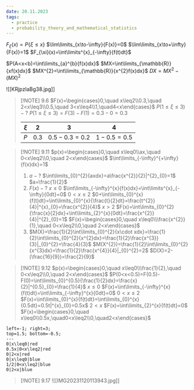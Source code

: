 ```yaml
---
date: 20.11.2023
tags:
  - practice
  - probability_theory_and_mathematical_statistics
---
```

$F_{\xi}(x)=P\{\xi\leq x\}$
$\lim\limits_{x\to-\infty}{F(x)}=0$
$\lim\limits_{x\to+\infty}{F(x)}=1$
$F_{\xi}(x)=\int\limits^{x}_{-\infty}{f(t)dt}$

$P(A<x<b)=\int\limits_{a}^{b}{f(x)dx}$
$MX=\int\limits_{\mathbb{R}}{xf(x)dx}$
$MX^{2}=\int\limits_{\mathbb{R}}{x^{2}f(x)dx}$
$DX=MX^{2}-(MX)^{2}$

![[KRjpzIaBg38.jpg]]
> [!NOTE] 9.6
> $F(x)=\begin{cases}0,\quad x\leq2\\0.3,\quad 2<x\leq3\\0.5,\quad 3<x\leq4\\1,\quad4<x\end{cases}$
> $P(1\leq\xi\leq3)-?$
> $P(1\leq\xi\leq3)=F(3)-F(1)=0.3-0=0.3$
> 
> |$\xi$|2|3|4|
> |---|---|---|---|
> |$P$|$0.3$|$0.5-0.3=0.2$|$1-0.5=0.5$|


> [!NOTE] 9.11
> $p(x)=\begin{cases}0,\quad x\leq0\\ax,\quad 0<x\leq2\\0,\quad 2<x\end{cases}$
> $\int\limits_{-\infty}^{+\infty}{f(x)dx}=1$
> 1. $a-?$
>    $\int\limits_{0}^{2}{axdx}=a\frac{x^{2}}{2}|^{2}_{0}=1$
>    $a=\frac{1}{2}$
>2. $F(x)-?$
>   $x\leq0$
>   $\int\limits_{-\infty}^{x}{f(x)dx}=\int\limits^{x}_{-\infty}{0dt}=0$
>   $0<x\leq2$
>   $0+\int\limits_{0}^{x}{f(t)dt}=\int\limits_{0}^{x}{\frac{t}{2}dt}=\frac{t^{2}}{4}|^{x}_{0}=\frac{x^{2}}{4}$
>   $x>2$
>   $F(x)=\int\limits_{0}^{2}{\frac{x}{2}dx}+\int\limits_{2}^{x}{0dt}=\frac{x^{2}}{4}|^{2}_{0}=1$
>   $F(x)=\begin{cases}0,\quad x\leq0\\\frac{x^{2}}{1},\quad 0<x\leq2\\0,\quad 2<x\end{cases}$
>3. $M(X)=\frac{1}{2}\int\limits_{0}^{2}{x\cdot xdx}=\frac{1}{2}\int\limits_{0}^{2}{x^{2}dx}=\frac{1}{2}\frac{x^{3}}{3}|_{0}^{2}=\frac{4}{3}$
>   $M(X^{2})=\frac{1}{2}\int\limits_{0}^{2}{x^{3}dx}=\frac{1}{2}\frac{x^{4}}{4}|_{0}^{2}=2$
>   $D(X)=2-(\frac{16}{9})=\frac{2}{9}$

> [!NOTE] 9.12
> $p(x)=\begin{cases}0,\quad x\leq0\\\frac{1}{2},\quad 0<x\leq2\\0,\quad 2<x\end{cases}$
> $P(0<x<0.5)=F(0.5)-F(0)=\int\limits_{0}^{0.5}{\frac{1}{2}dx}=\frac{x}{2}|^{0.5}_{0}=\frac{1}{4}$
> $x\leq0$ $F(x)=\int\limits_{-\infty}^{x}{f(t)dt}=\int\limits_{-\infty}^{x}{0dt}=0$
> $0<x\leq2$ $F(x)=\int\limits_{0}^{x}{f(t)dt}=\int\limits_{0}^{x}{0.5dt}=0.5t|^{x}_{0}=0.5x$
> $2<x$ $F(x)=\int\limits_{2}^{x}{f(t)dt}=0$
> $F(x)=\begin{cases}0,\quad x\leq0\\0.5x,\quad0<x\leq2\\0,\quad2<x\end{cases}$

```desmos-graph
left=-1; right=3;
top=1.5; bottom=-0.5;
---
0|x\leq0|red
0.5x|0<x\leq2|red
0|2<x|red
0|x\leq0|blue
1/2|0<x\leq2|blue
0|2<x|blue
```


> [!NOTE] 9.17
> ![[IMG20231120113943.jpg]]
